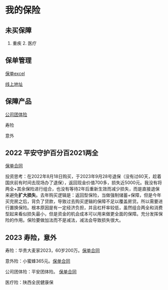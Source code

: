 # 我的保险

## 未买保障

1. 重疾 2. 医疗

## 保单管理

[保单excel](../materials/家庭保单管理表.xlsx)

[线上地址](https://www.kdocs.cn/l/cjZ0rgWHjg6H)

## 保障产品

[公司团体险](../materials/平安补充医疗.pdf)

寿险

意外

## 2022 平安守护百分百2021两全

[保单合同](../materials/平安保险.pdf)

投资思考：在2022年8月18日购买，于2023年9月28号退保（没有过60天，趁着国庆前有时间去现场办了退保），返回现金价值700多，损失近5000元。我没有将两全+其余保险进行组合，也没有等待2年后重新生效而减少损失，而是直接退保来避免**扩大损失**。去年购买逻辑是：返回型保险，当做强制储蓄+保障，但是今年买完房之后，背负了贷款，导致过去购买逻辑的保障不足以覆盖房贷。所以需要进行置换保险。根本原因是有一定经济负担，并且杠杆率较低，虽然组合两全和消费型起来看似损失最小，但是资金的机会成本可以用来做更全面的保障。充分发挥保险的作用。保险要做加法而不是减法，减法会导致损失很大。

## 2023 寿险，意外

寿险：华贵大麦家2023，60岁200万。[保单合同](../materials/华贵寿险60岁200万.pdf)

意外险：小蜜蜂365元。[保单合同](../materials/小蜜蜂意外.pdf)

公司团体险：平安团体险。 [保单合同](../materials/平安补充医疗.pdf)

医疗险：陕西全民健康保

